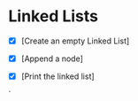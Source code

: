 # Linked Lists
- [x] [Create an empty Linked List]
- [x] [Append a node]
- [x] [Print the linked list]



    
`   